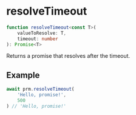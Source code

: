 # resolveTimeout

```ts
function resolveTimeout<const T>(
    valueToResolve: T,
    timeout: number
): Promise<T>
```

Returns a promise that resolves after the timeout.

## Example

```ts
await prm.resolveTimeout(
    'Hello, promise!',
    500
) // 'Hello, promise!'
```
